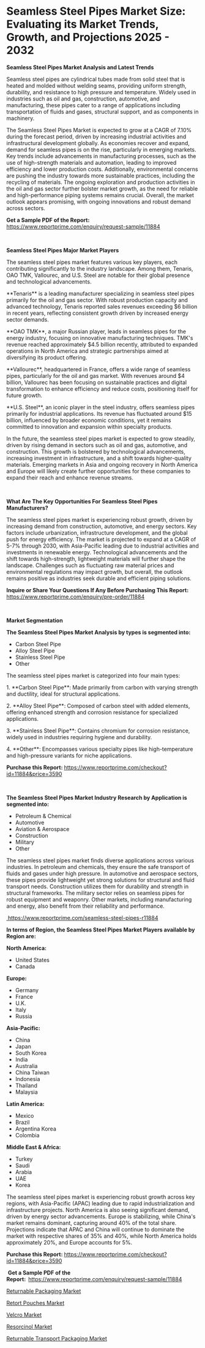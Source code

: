 <p><h1>Seamless Steel Pipes Market Size: Evaluating its Market Trends, Growth, and Projections 2025 - 2032</h1></p><p><strong>Seamless Steel Pipes Market Analysis and Latest Trends</strong></p>
<p><p>Seamless steel pipes are cylindrical tubes made from solid steel that is heated and molded without welding seams, providing uniform strength, durability, and resistance to high pressure and temperature. Widely used in industries such as oil and gas, construction, automotive, and manufacturing, these pipes cater to a range of applications including transportation of fluids and gases, structural support, and as components in machinery.</p><p>The Seamless Steel Pipes Market is expected to grow at a CAGR of 7.10% during the forecast period, driven by increasing industrial activities and infrastructural development globally. As economies recover and expand, demand for seamless pipes is on the rise, particularly in emerging markets. Key trends include advancements in manufacturing processes, such as the use of high-strength materials and automation, leading to improved efficiency and lower production costs. Additionally, environmental concerns are pushing the industry towards more sustainable practices, including the recycling of materials. The ongoing exploration and production activities in the oil and gas sector further bolster market growth, as the need for reliable and high-performance piping systems remains crucial. Overall, the market outlook appears promising, with ongoing innovations and robust demand across sectors.</p></p>
<p><strong>Get a Sample PDF of the Report:&nbsp;</strong> <a href="https://www.reportprime.com/enquiry/request-sample/11884?utm_campaign=1091&utm_medium=2&utm_source=Github&utm_content=ia&utm_term=17032025&utm_id=seamless-steel-pipes">https://www.reportprime.com/enquiry/request-sample/11884</a></p>
<p>&nbsp;</p>
<p><strong>Seamless Steel Pipes Major Market Players</strong></p>
<p><p>The seamless steel pipes market features various key players, each contributing significantly to the industry landscape. Among them, Tenaris, OAO TMK, Vallourec, and U.S. Steel are notable for their global presence and technological advancements.</p><p>**Tenaris** is a leading manufacturer specializing in seamless steel pipes primarily for the oil and gas sector. With robust production capacity and advanced technology, Tenaris reported sales revenues exceeding $6 billion in recent years, reflecting consistent growth driven by increased energy sector demands.</p><p>**OAO TMK**, a major Russian player, leads in seamless pipes for the energy industry, focusing on innovative manufacturing techniques. TMK's revenue reached approximately $4.5 billion recently, attributed to expanded operations in North America and strategic partnerships aimed at diversifying its product offering.</p><p>**Vallourec**, headquartered in France, offers a wide range of seamless pipes, particularly for the oil and gas market. With revenues around $4 billion, Vallourec has been focusing on sustainable practices and digital transformation to enhance efficiency and reduce costs, positioning itself for future growth.</p><p>**U.S. Steel**, an iconic player in the steel industry, offers seamless pipes primarily for industrial applications. Its revenue has fluctuated around $15 billion, influenced by broader economic conditions, yet it remains committed to innovation and expansion within specialty products.</p><p>In the future, the seamless steel pipes market is expected to grow steadily, driven by rising demand in sectors such as oil and gas, automotive, and construction. This growth is bolstered by technological advancements, increasing investment in infrastructure, and a shift towards higher-quality materials. Emerging markets in Asia and ongoing recovery in North America and Europe will likely create further opportunities for these companies to expand their reach and enhance revenue streams.</p></p>
<p>&nbsp;</p>
<p><strong>What Are The Key Opportunities For Seamless Steel Pipes Manufacturers?</strong></p>
<p><p>The seamless steel pipes market is experiencing robust growth, driven by increasing demand from construction, automotive, and energy sectors. Key factors include urbanization, infrastructure development, and the global push for energy efficiency. The market is projected to expand at a CAGR of 5-7% through 2030, with Asia-Pacific leading due to industrial activities and investments in renewable energy. Technological advancements and the shift towards high-strength, lightweight materials will further shape the landscape. Challenges such as fluctuating raw material prices and environmental regulations may impact growth, but overall, the outlook remains positive as industries seek durable and efficient piping solutions.</p></p>
<p><strong>Inquire or Share Your Questions If Any Before Purchasing This Report:</strong> <a href="https://www.reportprime.com/enquiry/pre-order/11884?utm_campaign=1091&utm_medium=2&utm_source=Github&utm_content=ia&utm_term=17032025&utm_id=seamless-steel-pipes">https://www.reportprime.com/enquiry/pre-order/11884</a></p>
<p>&nbsp;</p>
<p><strong>Market Segmentation</strong></p>
<p><strong>The Seamless Steel Pipes Market Analysis by types is segmented into:</strong></p>
<p><ul><li>Carbon Steel Pipe</li><li>Alloy Steel Pipe</li><li>Stainless Steel Pipe</li><li>Other</li></ul></p>
<p><p>The seamless steel pipes market is categorized into four main types: </p><p>1. **Carbon Steel Pipe**: Made primarily from carbon with varying strength and ductility, ideal for structural applications.</p><p>2. **Alloy Steel Pipe**: Composed of carbon steel with added elements, offering enhanced strength and corrosion resistance for specialized applications.</p><p>3. **Stainless Steel Pipe**: Contains chromium for corrosion resistance, widely used in industries requiring hygiene and durability.</p><p>4. **Other**: Encompasses various specialty pipes like high-temperature and high-pressure variants for niche applications.</p></p>
<p><strong>Purchase this Report:&nbsp;</strong><a href="https://www.reportprime.com/checkout?id=11884&price=3590&utm_campaign=1091&utm_medium=2&utm_source=Github&utm_content=ia&utm_term=17032025&utm_id=seamless-steel-pipes">https://www.reportprime.com/checkout?id=11884&price=3590</a></p>
<p>&nbsp;</p>
<p><strong>The Seamless Steel Pipes Market Industry Research by Application is segmented into:</strong></p>
<p><ul><li>Petroleum & Chemical</li><li>Automotive</li><li>Aviation & Aerospace</li><li>Construction</li><li>Military</li><li>Other</li></ul></p>
<p><p>The seamless steel pipes market finds diverse applications across various industries. In petroleum and chemicals, they ensure the safe transport of fluids and gases under high pressure. In automotive and aerospace sectors, these pipes provide lightweight yet strong solutions for structural and fluid transport needs. Construction utilizes them for durability and strength in structural frameworks. The military sector relies on seamless pipes for robust equipment and weaponry. Other markets, including manufacturing and energy, also benefit from their reliability and performance.</p></p>
<p><a href="https://www.reportprime.com/seamless-steel-pipes-r11884?utm_campaign=1091&utm_medium=2&utm_source=Github&utm_content=ia&utm_term=17032025&utm_id=seamless-steel-pipes">&nbsp;https://www.reportprime.com/seamless-steel-pipes-r11884</a></p>
<p><strong>In terms of Region, the Seamless Steel Pipes Market Players available by Region are:</strong></p>
<p>
    <p> <strong> North America: </strong>
        <ul>
            <li>United States</li>
            <li>Canada</li>
        </ul>
        </p> 
    <p> <strong> Europe: </strong>
        <ul>
            <li>Germany</li>
            <li>France</li>
            <li>U.K.</li>
            <li>Italy</li>
            <li>Russia</li>
        </ul>
        </p> 
    <p> <strong> Asia-Pacific: </strong>
        <ul>
            <li>China</li>
            <li>Japan</li>
            <li>South Korea</li>
            <li>India</li>
            <li>Australia</li>
            <li>China Taiwan</li>
            <li>Indonesia</li>
            <li>Thailand</li>
            <li>Malaysia</li>
        </ul>
        </p> 
    <p> <strong> Latin America: </strong>
        <ul>
            <li>Mexico</li>
            <li>Brazil</li>
            <li>Argentina Korea</li>
            <li>Colombia</li>
        </ul>
        </p> 
    <p> <strong> Middle East & Africa: </strong>
        <ul>
            <li>Turkey</li>
            <li>Saudi</li>
            <li>Arabia</li>
            <li>UAE</li>
            <li>Korea</li>
        </ul>
    </p>
    </p>
<p><p>The seamless steel pipes market is experiencing robust growth across key regions, with Asia-Pacific (APAC) leading due to rapid industrialization and infrastructure projects. North America is also seeing significant demand, driven by energy sector advancements. Europe is stabilizing, while China's market remains dominant, capturing around 40% of the total share. Projections indicate that APAC and China will continue to dominate the market with respective shares of 35% and 40%, while North America holds approximately 20%, and Europe accounts for 5%.</p></p>
<p><strong>Purchase this Report: </strong><a href="https://www.reportprime.com/checkout?id=11884&price=3590&utm_campaign=1091&utm_medium=2&utm_source=Github&utm_content=ia&utm_term=17032025&utm_id=seamless-steel-pipes">https://www.reportprime.com/checkout?id=11884&price=3590</a></p>
<p>&nbsp;<strong>Get a Sample PDF of the Report:&nbsp;&nbsp;</strong><a href="https://www.reportprime.com/enquiry/request-sample/11884?utm_campaign=1091&utm_medium=2&utm_source=Github&utm_content=ia&utm_term=17032025&utm_id=seamless-steel-pipes">https://www.reportprime.com/enquiry/request-sample/11884</a></p>
<p><strong></strong></p>
<p><p><a href="https://github.com/hurstsaqibyl/Market-Research-Report-List-1/blob/main/returnable-packaging-market.md?utm_campaign=1091&utm_medium=2&utm_source=Github&utm_content=ia&utm_term=17032025&utm_id=seamless-steel-pipes">Returnable Packaging Market</a></p><p><a href="https://github.com/altafvaraswj/Market-Research-Report-List-1/blob/main/retort-pouches-market.md?utm_campaign=1091&utm_medium=2&utm_source=Github&utm_content=ia&utm_term=17032025&utm_id=seamless-steel-pipes">Retort Pouches Market</a></p><p><a href="https://github.com/roehrtizonov/Market-Research-Report-List-1/blob/main/velcro-market.md?utm_campaign=1091&utm_medium=2&utm_source=Github&utm_content=ia&utm_term=17032025&utm_id=seamless-steel-pipes">Velcro Market</a></p><p><a href="https://github.com/paullsiskec4/Market-Research-Report-List-1/blob/main/resorcinol-market.md?utm_campaign=1091&utm_medium=2&utm_source=Github&utm_content=ia&utm_term=17032025&utm_id=seamless-steel-pipes">Resorcinol Market</a></p><p><a href="https://github.com/rutupueyed/Market-Research-Report-List-1/blob/main/returnable-transport-packaging-market.md?utm_campaign=1091&utm_medium=2&utm_source=Github&utm_content=ia&utm_term=17032025&utm_id=seamless-steel-pipes">Returnable Transport Packaging Market</a></p></p>
